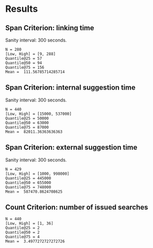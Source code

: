 # Results


## Span Criterion:  linking time

Sanity interval: 300 seconds.

```
N = 280
[Low, High] = [9, 288]
Quantile@25 = 57
Quantile@50 = 94
Quantile@75 = 156
Mean =  111.56785714285714
```


## Span Criterion:  internal suggestion time

Sanity interval: 300 seconds.

```
N = 440
[Low, High] = [15000, 537000]
Quantile@25 = 50000
Quantile@50 = 63000
Quantile@75 = 87000
Mean =  82011.36363636363
```


## Span Criterion:  external suggestion time

Sanity interval: 300 seconds.

```
N = 429
[Low, High] = [1000, 998000]
Quantile@25 = 445000
Quantile@50 = 655000
Quantile@75 = 748000
Mean =  587470.8624708625
```


## Count Criterion:  number of issued searches


```
N = 440
[Low, High] = [1, 36]
Quantile@25 = 2
Quantile@50 = 2
Quantile@75 = 4
Mean =  3.4977272727272726
```

